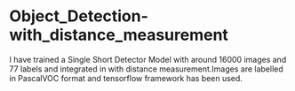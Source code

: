 # Object_Detection-with_distance_measurement

I have trained a Single Short Detector Model with around 16000 images and 77 labels and integrated in with distance measurement.Images are labelled in PascalVOC format and tensorflow framework has been used.


